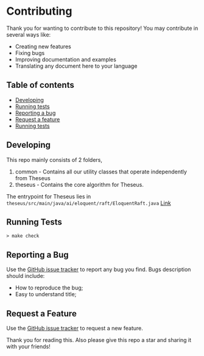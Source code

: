 # Contributing

Thank you for wanting to contribute to this repository! You may contribute in several ways like:
* Creating new features
* Fixing bugs
* Improving documentation and examples
* Translating any document here to your language

## Table of contents
* [Developing](#developing)
* [Running tests](#running-tests)
* [Reporting a bug](#reporting-a-bug)
* [Request a feature](#request-a-feature)
* [Running tests](#running-tests)

## Developing
This repo mainly consists of 2 folders,
1. common - Contains all our utility classes that operate independently from Theseus
2. theseus - Contains the core algorithm for Theseus.

The entrypoint for Theseus lies in `theseus/src/main/java/ai/eloquent/raft/EloquentRaft.java` [Link](https://github.com/eloquentlabs/Theseus/blob/master/theseus/src/main/java/ai/eloquent/raft/EloquentRaft.java)


## Running Tests
```
> make check
```

## Reporting a Bug
Use the [GitHub issue tracker](https://www.github.com/eloquentlabs/theseus/issues) to report any bug you find. Bugs description should include:
* How to reproduce the bug;
* Easy to understand title;


## Request a Feature
Use the [GitHub issue tracker](https://www.github.com/eloquentlabs/theseus/issues) to request a new feature.

Thank you for reading this.
Also please give this repo a star and sharing it with your friends!
